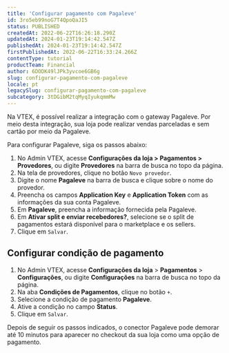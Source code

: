```yaml
---
title: 'Configurar pagamento com Pagaleve'
id: 3ro5eb99noG7T4QpoQaJI5
status: PUBLISHED
createdAt: 2022-06-22T16:26:18.290Z
updatedAt: 2024-01-23T19:14:42.547Z
publishedAt: 2024-01-23T19:14:42.547Z
firstPublishedAt: 2022-06-22T16:33:24.266Z
contentType: tutorial
productTeam: Financial
author: 6DODK49lJPk3yvcoe6GB6g
slug: configurar-pagamento-com-pagaleve
locale: pt
legacySlug: configurar-pagamento-com-pagaleve
subcategory: 3tDGibM2tqMyqIyukqmmMw
---
```


Na VTEX, é possível realizar a integração com o gateway Pagaleve. Por meio desta integração, sua loja pode realizar vendas parceladas e sem cartão por meio da Pagaleve.

Para configurar Pagaleve, siga os passos abaixo:

1. No Admin VTEX, acesse __Configurações da loja > Pagamentos > Provedores__, ou digite __Provedores__ na barra de busca no topo da página.
2. Na tela de provedores, clique no botão `Novo provedor`.
3. Digite o nome __Pagaleve__ na barra de busca e clique sobre o nome do provedor.
4. Preencha os campos __Application Key__ e __Application Token__ com as informações da sua conta Pagaleve.
5. Em __Pagaleve__, preencha a informação fornecida pela Pagaleve.
6. Em __Ativar split e enviar recebedores?__, selecione se o split de pagamentos estará disponível para o marketplace e os sellers.
7. Clique em `Salvar`.

## Configurar condição de pagamento

1. No Admin VTEX, acesse **Configurações da loja** > **Pagamentos** > **Configurações**, ou digite **Configurações** na barra de busca no topo da página.
2. Na aba __Condições de Pagamentos__, clique no botão `+`.
3. Selecione a condição de pagamento __Pagaleve__.
4. Ative a condição no campo __Status__.
5. Clique em `Salvar`.

Depois de seguir os passos indicados, o conector Pagaleve pode demorar até 10 minutos para aparecer no checkout da sua loja como uma opção de pagamento. 

